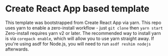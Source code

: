 # Create React App based template

This template was bootstrapped from Create React App via yarn.
This repo uses yarn to enable a zero-install workflow - just `git clone` then `yarn start`
Zero-install requires yarn v2 or later. The recommended way to install yarn is via `corepack enable`, which will allow you to use yarn straight away. If you're using asdf for Node.js, you will need to run `asdf reshim nodejs` afterwards.
